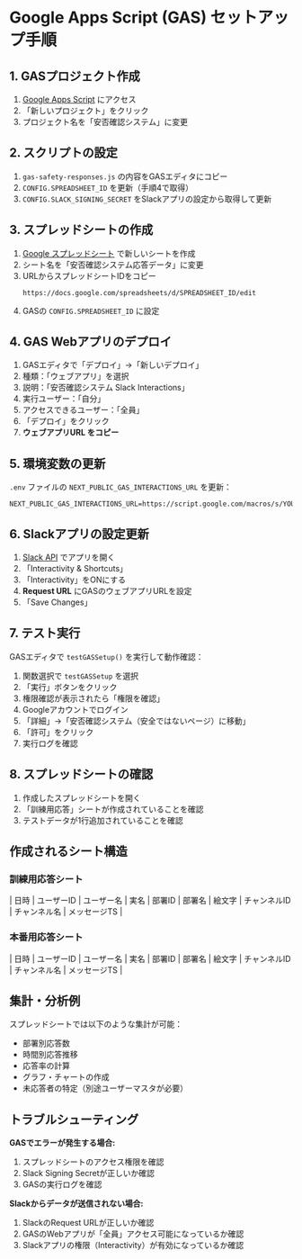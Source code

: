 # Google Apps Script (GAS) セットアップ手順

## 1. GASプロジェクト作成

1. [Google Apps Script](https://script.google.com) にアクセス
2. 「新しいプロジェクト」をクリック
3. プロジェクト名を「安否確認システム」に変更

## 2. スクリプトの設定

1. `gas-safety-responses.js` の内容をGASエディタにコピー
2. `CONFIG.SPREADSHEET_ID` を更新（手順4で取得）
3. `CONFIG.SLACK_SIGNING_SECRET` をSlackアプリの設定から取得して更新

## 3. スプレッドシートの作成

1. [Google スプレッドシート](https://sheets.google.com) で新しいシートを作成
2. シート名を「安否確認システム応答データ」に変更
3. URLからスプレッドシートIDをコピー
   ```
   https://docs.google.com/spreadsheets/d/SPREADSHEET_ID/edit
   ```
4. GASの `CONFIG.SPREADSHEET_ID` に設定

## 4. GAS Webアプリのデプロイ

1. GASエディタで「デプロイ」→「新しいデプロイ」
2. 種類：「ウェブアプリ」を選択
3. 説明：「安否確認システム Slack Interactions」
4. 実行ユーザー：「自分」
5. アクセスできるユーザー：「全員」
6. 「デプロイ」をクリック
7. **ウェブアプリURL をコピー**

## 5. 環境変数の更新

`.env` ファイルの `NEXT_PUBLIC_GAS_INTERACTIONS_URL` を更新：

```env
NEXT_PUBLIC_GAS_INTERACTIONS_URL=https://script.google.com/macros/s/YOUR_SCRIPT_ID/exec
```

## 6. Slackアプリの設定更新

1. [Slack API](https://api.slack.com/apps) でアプリを開く
2. 「Interactivity & Shortcuts」
3. 「Interactivity」をONにする
4. **Request URL** にGASのウェブアプリURLを設定
5. 「Save Changes」

## 7. テスト実行

GASエディタで `testGASSetup()` を実行して動作確認：

1. 関数選択で `testGASSetup` を選択
2. 「実行」ボタンをクリック
3. 権限確認が表示されたら「権限を確認」
4. Googleアカウントでログイン
5. 「詳細」→「安否確認システム（安全ではないページ）に移動」
6. 「許可」をクリック
7. 実行ログを確認

## 8. スプレッドシートの確認

1. 作成したスプレッドシートを開く
2. 「訓練用応答」シートが作成されていることを確認
3. テストデータが1行追加されていることを確認

## 作成されるシート構造

### 訓練用応答シート
| 日時 | ユーザーID | ユーザー名 | 実名 | 部署ID | 部署名 | 絵文字 | チャンネルID | チャンネル名 | メッセージTS |

### 本番用応答シート  
| 日時 | ユーザーID | ユーザー名 | 実名 | 部署ID | 部署名 | 絵文字 | チャンネルID | チャンネル名 | メッセージTS |

## 集計・分析例

スプレッドシートでは以下のような集計が可能：

- 部署別応答数
- 時間別応答推移  
- 応答率の計算
- グラフ・チャートの作成
- 未応答者の特定（別途ユーザーマスタが必要）

## トラブルシューティング

**GASでエラーが発生する場合:**
1. スプレッドシートのアクセス権限を確認
2. Slack Signing Secretが正しいか確認
3. GASの実行ログを確認

**Slackからデータが送信されない場合:**
1. SlackのRequest URLが正しいか確認  
2. GASのWebアプリが「全員」アクセス可能になっているか確認
3. Slackアプリの権限（Interactivity）が有効になっているか確認
